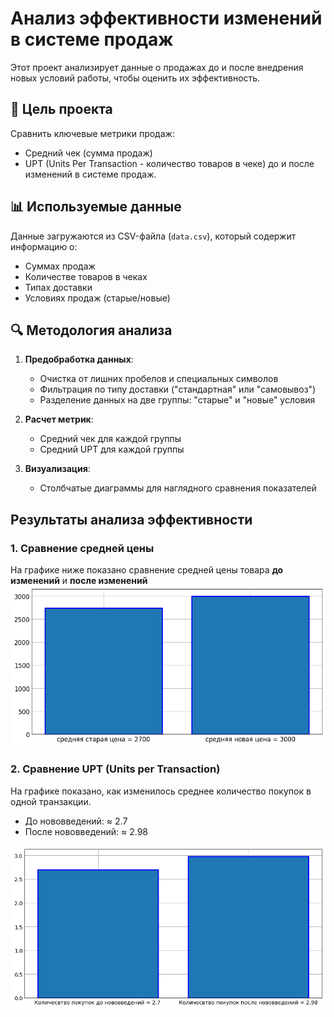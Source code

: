 # Анализ эффективности изменений в системе продаж

Этот проект анализирует данные о продажах до и после внедрения новых условий работы, чтобы оценить их эффективность.

## 📌 Цель проекта
Сравнить ключевые метрики продаж:
- Средний чек (сумма продаж)
- UPT (Units Per Transaction - количество товаров в чеке)
до и после изменений в системе продаж.

## 📊 Используемые данные
Данные загружаются из CSV-файла (`data.csv`), который содержит информацию о:
- Суммах продаж
- Количестве товаров в чеках
- Типах доставки
- Условиях продаж (старые/новые)

## 🔍 Методология анализа
1. **Предобработка данных**:
   - Очистка от лишних пробелов и специальных символов
   - Фильтрация по типу доставки ("стандартная" или "самовывоз")
   - Разделение данных на две группы: "старые" и "новые" условия

2. **Расчет метрик**:
   - Средний чек для каждой группы
   - Средний UPT для каждой группы

3. **Визуализация**:
   - Столбчатые диаграммы для наглядного сравнения показателей


## Результаты анализа эффективности

### 1. Сравнение средней цены
На графике ниже показано сравнение средней цены товара **до изменений** и **после изменений**
![Сравнение цен](output.png)

### 2. Сравнение UPT (Units per Transaction)
На графике показано, как изменилось среднее количество покупок в одной транзакции.  
- До нововведений: ≈ 2.7  
- После нововведений: ≈ 2.98  

![Сравнение UPT](output1.png)
